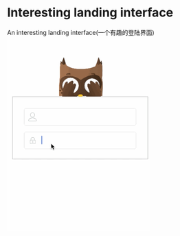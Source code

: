 # Interesting landing interface
An interesting landing interface(一个有趣的登陆界面)
![](https://github.com/zJunZ/-Interesting-landing-interface-/blob/master/%E4%B8%80%E4%B8%AA%E6%9C%89%E8%B6%A3%E7%9A%84%E7%99%BB%E9%99%86%E7%95%8C%E9%9D%A2/other/%20%E7%99%BB%E9%99%86.gif)
